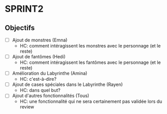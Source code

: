 # SPRINT2

## Objectifs

- [ ]  Ajout de monstres (Emna)
      * HC: comment intéragissent les monstres avec le personnage (et le reste)
- [ ]  Ajout de fantômes (Hedi)
      * HC: comment intéragissent les fantômes avec le personnage (et le reste)
- [ ]  Amélioration du Labyrinthe (Amina)
      * HC: c'est-à-dire?
- [ ]  Ajout de cases spéciales dans le Labyrinthe (Rayen)
      * HC: dans quel but?
- [ ]  Ajout d'autres fonctionnalités (Tous)
      * HC: une fonctionnalité qui ne sera certainement pas validée lors du review


